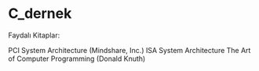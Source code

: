 # C_dernek

Faydalı Kitaplar:

PCI System Architecture (Mindshare, Inc.)
ISA System Architecture 
The Art of Computer Programming (Donald Knuth)     
